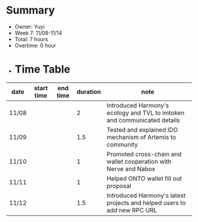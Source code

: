 # Summary
* Owner: Yuyi
* Week 7: 11/08-11/14
* Total: 7 hours
* Overtime: 0 hour
* # Time Table
| date  | start time  | end time | duration  |  note |
|---|---|---|---|---|
| 11/08  |  |  | 2  | Introduced Harmony's ecology and TVL to imtoken and communicated details |
| 11/09  |  |  | 1.5  | Tested and explained IDO mechanism of Artemis to community |
| 11/10  |  |  | 1  | Promoted cross-chain and wallet cooperation with Nerve and Nabox |
| 11/11  |  |  | 1  | Helped ONTO wallet fill out proposal  |
| 11/12  |  |  | 1.5  | Introduced Harmony's latest projects and helped users to add new RPC URL |
